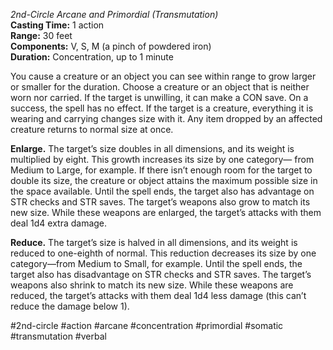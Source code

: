 *2nd-Circle Arcane and Primordial (Transmutation)*    
**Casting Time:** 1 action    
**Range:** 30 feet  
**Components:** V, S, M (a pinch of powdered iron)  
**Duration:** Concentration, up to 1 minute

You cause a creature or an object you can see within range to grow larger or smaller for the duration. Choose a creature or an object that is neither worn nor carried. If the target is unwilling, it can make a CON save. On a success, the spell has no effect. If the target is a creature, everything it is wearing and carrying changes size with it. Any item dropped by an affected creature returns to normal size at once.

**Enlarge.** The target’s size doubles in all dimensions, and its weight is multiplied by eight. This growth increases its size by one category— from Medium to Large, for example. If there isn’t enough room for the target to double its size, the creature or object attains the maximum possible size in the space available. Until the spell ends, the target also has advantage on STR checks and STR saves. The target’s weapons also grow to match its new size. While these weapons are enlarged, the target’s attacks with them deal 1d4 extra damage.

**Reduce.** The target’s size is halved in all dimensions, and its weight is reduced to one-eighth of normal. This reduction decreases its size by one category—from Medium to Small, for example. Until the spell ends, the target also has disadvantage on STR checks and STR saves. The target’s weapons also shrink to match its new size. While these weapons are reduced, the target’s attacks with them deal 1d4 less damage (this can’t reduce the damage below 1).

#2nd-circle #action #arcane #concentration #primordial #somatic #transmutation #verbal
